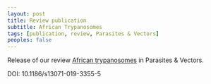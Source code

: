 ```yaml
---
layout: post
title: Review publication
subtitle: African Trypanosomes
tags: [publication, review, Parasites & Vectors]
peoples: false
---
```


Release of our review [African trypanosomes](https://parasitesandvectors.biomedcentral.com/articles/10.1186/s13071-019-3355-5) in Parasites & Vectors.

DOI: 10.1186/s13071-019-3355-5

